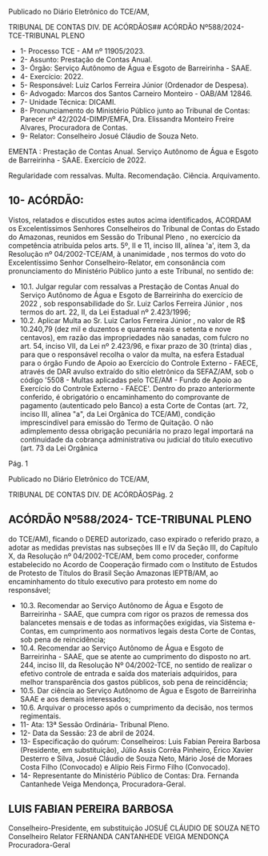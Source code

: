 Publicado  no  Diário  Eletrônico do TCE/AM,

TRIBUNAL DE CONTAS DIV. DE ACÓRDÃOS## ACÓRDÃO Nº588/2024- TCE-TRIBUNAL PLENO

- 1- Processo TCE - AM nº 11905/2023.
- 2- Assunto: Prestação de Contas Anual.
- 3- Órgão: Serviço Autônomo de Água e Esgoto de Barreirinha - SAAE.
- 4- Exercício: 2022.
- 5- Responsável: Luiz Carlos Ferreira Júnior (Ordenador de Despesa).
- 6- Advogado: Marcos dos Santos Carneiro Monteiro - OAB/AM 12846.
- 7- Unidade Técnica: DICAMI.
- 8- Pronunciamento  do  Ministério  Público  junto  ao  Tribunal  de  Contas: Parecer  nº 42/2024-DIMP/EMFA, Dra. Elissandra Monteiro Freire Alvares, Procuradora de Contas.
- 9- Relator: Conselheiro Josué Cláudio de Souza Neto.

EMENTA : Prestação de Contas Anual. Serviço Autônomo de Água e Esgoto de Barreirinha - SAAE. Exercício de 2022.

Regularidade com ressalvas. Multa. Recomendação. Ciência. Arquivamento.

## 10-  ACÓRDÃO:

Vistos, relatados e discutidos estes autos acima identificados, ACORDAM os Excelentíssimos Senhores Conselheiros do Tribunal de Contas do Estado do Amazonas, reunidos em Sessão do Tribunal Pleno , no exercício da competência atribuída pelos arts. 5º, II e 11, inciso III, alínea 'a', item 3, da Resolução  nº 04/2002-TCE/AM, à unanimidade , nos  termos  do  voto  do  Excelentíssimo  Senhor  Conselheiro-Relator, em consonância com pronunciamento do Ministério Público junto a este Tribunal, no sentido de:

- 10.1. Julgar  regular  com  ressalvas a  Prestação  de  Contas  Anual    do Serviço Autônomo de Água e Esgoto de Barreirinha do exercício de 2022 , sob responsabilidade do Sr. Luiz Carlos Ferreira Júnior , nos termos do art. 22, II, da Lei Estadual nº 2.423/1996;
- 10.2. Aplicar Multa ao Sr. Luiz Carlos Ferreira Júnior , no valor de R$ 10.240,79 (dez  mil  e  duzentos  e  quarenta  reais  e  setenta  e  nove centavos), em razão das impropriedades não sanadas, com fulcro no art.  54,  inciso  VII, da  Lei  nº  2.423/96, e fixar  prazo  de  30  (trinta) dias ,  para  que  o  responsável  recolha  o  valor  da  multa,  na  esfera Estadual  para  o  órgão  Fundo  de  Apoio  ao  Exercício  do  Controle Externo - FAECE, através de DAR avulso extraído do sítio eletrônico da SEFAZ/AM, sob o código '5508 - Multas aplicadas pelo TCE/AM -  Fundo  de  Apoio  ao  Exercício  do  Controle  Externo  -  FAECE'. Dentro do prazo anteriormente conferido, é obrigatório o encaminhamento do comprovante de pagamento (autenticado pelo Banco) a esta Corte de Contas (art. 72, inciso III, alínea "a", da Lei Orgânica  do  TCE/AM),  condição  imprescindível  para  emissão  do Termo de Quitação. O não adimplemento dessa obrigação pecuniária  no  prazo  legal  importará  na  continuidade  da  cobrança administrativa ou judicial do título executivo (art. 73 da Lei Orgânica

Pág. 1

Publicado  no  Diário  Eletrônico do TCE/AM,

TRIBUNAL DE CONTAS DIV. DE ACÓRDÃOSPág. 2

## ACÓRDÃO Nº588/2024- TCE-TRIBUNAL PLENO

do TCE/AM), ficando o DERED autorizado, caso expirado o referido prazo,  a  adotar  as  medidas  previstas  nas  subseções  III  e  IV  da Seção  III,  do  Capítulo  X,  da  Resolução  nº  04/2002-TCE/AM,  bem como  proceder,  conforme  estabelecido  no  Acordo  de  Cooperação firmado com o Instituto de Estudos de Protesto de Títulos do Brasil Seção Amazonas  IEPTB/AM, ao encaminhamento do título executivo para protesto em nome do responsável;

- 10.3. Recomendar ao Serviço Autônomo de Água e Esgoto de Barreirinha - SAAE, que cumpra com rigor os prazos de remessa dos balancetes mensais e de todas as informações exigidas, via Sistema e-Contas, em cumprimento aos normativos legais desta Corte de Contas, sob pena de reincidência;
- 10.4. Recomendar ao Serviço Autônomo de Água e Esgoto de Barreirinha -  SAAE,  que  se  atente  ao  cumprimento  do  disposto  no  art.  244, inciso  III,  da  Resolução  Nº  04/2002-TCE,  no  sentido  de  realizar  o efetivo  controle  de  entrada  e  saída  dos  materiais  adquiridos,  para melhor transparência dos gastos públicos, sob pena de reincidência;
- 10.5. Dar ciência ao Serviço Autônomo de Água e Esgoto de Barreirinha SAAE e aos demais interessados;
- 10.6. Arquivar o  processo  após  o  cumprimento  da  decisão,  nos  termos regimentais.
- 11-  Ata: 13ª Sessão Ordinária- Tribunal Pleno.
- 12-  Data da Sessão: 23 de abril de 2024.
- 13-  Especificação do quórum: Conselheiros: Luis Fabian Pereira Barbosa (Presidente, em  substituição),  Júlio  Assis  Corrêa  Pinheiro,  Érico  Xavier  Desterro  e  Silva,  Josué Cláudio de Souza Neto, Mário José de Moraes Costa Filho (Convocado) e Alípio Reis Firmo Filho (Convocado).
- 14-  Representante do Ministério Público de Contas: Dra. Fernanda Cantanhede Veiga Mendonça, Procuradora-Geral.

## LUIS FABIAN PEREIRA BARBOSA

Conselheiro-Presidente, em substituição JOSUÉ CLÁUDIO DE SOUZA NETO Conselheiro Relator FERNANDA CANTANHEDE VEIGA MENDONÇA Procuradora-Geral